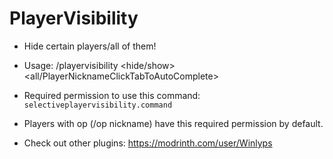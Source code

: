 # PlayerVisibility

- Hide certain players/all of them!
- Usage: /playervisibility <hide/show> <all/PlayerNicknameClickTabToAutoComplete>
- Required permission to use this command: ```selectiveplayervisibility.command```
- Players with op (/op nickname) have this required permission by default.

- Check out other plugins: https://modrinth.com/user/Winlyps
